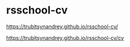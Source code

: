 # rsschool-cv
https://trubitsynandrey.github.io/rsschool-cv/

https://trubitsynandrey.github.io/rsschool-cv/cv
